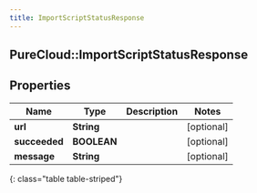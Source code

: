 ```yaml
---
title: ImportScriptStatusResponse
---
```

## PureCloud::ImportScriptStatusResponse

## Properties

|Name | Type | Description | Notes|
|------------ | ------------- | ------------- | -------------|
| **url** | **String** |  | [optional] |
| **succeeded** | **BOOLEAN** |  | [optional] |
| **message** | **String** |  | [optional] |
{: class="table table-striped"}


